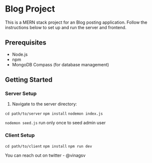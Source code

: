 # Blog Project

This is a MERN stack project for an Blog posting application. Follow the instructions below to set up and run the server and frontend.

## Prerequisites

- Node.js
- npm
- MongoDB Compass (for database management)

## Getting Started

### Server Setup

1. Navigate to the server directory:

` cd path/to/server `
` npm install `
` nodemon index.js `

` nodemon seed.js `  run only once to seed admin user

### Client Setup
` cd path/to/client `
` npm install `
` npm run dev `

You can reach out on twitter - @vinagsv
